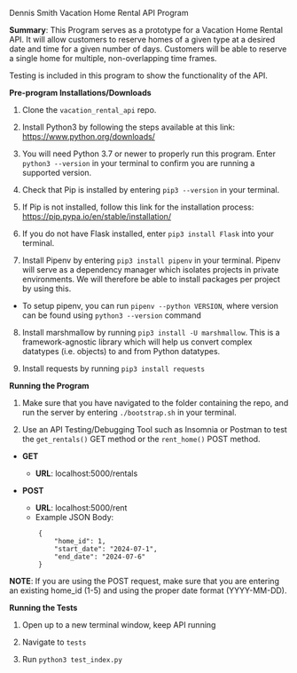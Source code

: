 Dennis Smith
Vacation Home Rental API Program

**Summary**:
This Program serves as a prototype for a Vacation Home Rental API. It will allow customers to reserve homes of a given type at a desired date and time for a given number of days. Customers will be able to reserve a single home for multiple, non-overlapping time frames.

Testing is included in this program to show the functionality of the API.


**Pre-program Installations/Downloads**

1. Clone the `vacation_rental_api` repo.

2. Install Python3 by following the steps available at this link: https://www.python.org/downloads/

3. You will need Python 3.7 or newer to properly run this program. Enter `python3 --version` in your terminal to confirm you are running a supported version. 

4. Check that Pip is installed by entering `pip3 --version` in your terminal.

5. If Pip is not installed, follow this link for the installation process: https://pip.pypa.io/en/stable/installation/

6. If you do not have Flask installed, enter `pip3 install Flask` into your terminal.

7. Install Pipenv by entering `pip3 install pipenv` in your terminal. Pipenv will serve as a dependency manager which isolates projects in private environments. We will therefore be able to install packages per project by using this.

- To setup pipenv, you can run `pipenv --python VERSION`, where version can be found using `python3 --version` command

8. Install marshmallow by running `pip3 install -U marshmallow`. This is a framework-agnostic library which will help us convert complex datatypes (i.e. objects) to and from Python datatypes.

9. Install requests by running `pip3 install requests`

**Running the Program**

1. Make sure that you have navigated to the folder containing the repo, and run the server by entering `./bootstrap.sh` in your terminal.

2. Use an API Testing/Debugging Tool such as Insomnia or Postman to test the `get_rentals()` GET method or the `rent_home()` POST method. 

- **GET**
	- **URL**: localhost:5000/rentals

- **POST** 
	- **URL**: localhost:5000/rent
	- Example JSON Body:
	```
		{ 
			"home_id": 1, 
			"start_date": "2024-07-1",
			"end_date": "2024-07-6" 
		}
	```


**NOTE**: If you are using the POST request, make sure that you are entering an existing home_id (1-5) and using the proper date format (YYYY-MM-DD).

**Running the Tests**

1. Open up to a new terminal window, keep API running

2. Navigate to `tests`

3. Run `python3 test_index.py`
